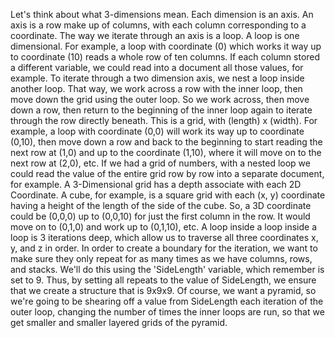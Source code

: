 Let's think about what 3-dimensions mean. Each dimension is an axis. An axis is a row make up of columns, with each column corresponding to a coordinate. The way we iterate through an axis is a loop. A loop is one dimensional. For example, a loop with coordinate (0) which works it way up to coordinate (10) reads a whole row of ten columns. If each column stored a different variable, we could read into a document all those values, for example. To iterate through a two dimension axis, we nest a loop inside another loop. That way, we work across a row with the inner loop, then move down the grid using the outer loop. So we work across, then move down a row, then return to the beginning of the inner loop again to iterate through the row directly beneath. This is a grid, with (length) x (width). For example, a loop with coordinate (0,0) will work its way up to coordinate (0,10), then move down a row and back to the beginning to start reading the next row at (1,0) and up to the coordinate (1,10), where it will move on to the next row at (2,0), etc. If we had a grid of numbers, with a nested loop we could read the value of the entire grid row by row into a separate document, for example. A 3-Dimensional grid has a depth associate with each 2D Coordinate. A cube, for example, is a square grid with each (x, y) coordinate having a height of the length of the side of the cube. So, a 3D coordinate could be (0,0,0) up to (0,0,10) for just the first column in the row. It would move on to (0,1,0) and work up to (0,1,10), etc. A loop inside a loop inside a loop is 3 iterations deep, which allow us to traverse all three coordinates x, y, and z in order. In order to create a boundary for the iteration, we want to make sure they only repeat for as many times as we have columns, rows, and stacks. We'll do this using the 'SideLength' variable, which remember is set to 9. Thus, by setting all repeats to the value of SideLength, we ensure that we create a structure that is 9x9x9. Of course, we want a pyramid, so we're going to be shearing off a value from SideLength each iteration of the outer loop, changing the number of times the inner loops are run, so that we get smaller and smaller layered grids of the pyramid.
